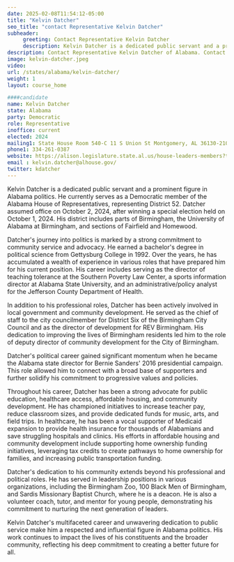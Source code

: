 ```yaml
---
date: 2025-02-08T11:54:12-05:00
title: "Kelvin Datcher"
seo_title: "contact Representative Kelvin Datcher"
subheader:
     greeting: Contact Representative Kelvin Datcher
     description: Kelvin Datcher is a dedicated public servant and a prominent figure in Alabama politics. He currently serves as a Democratic member of the Alabama House of Representatives, representing District 52. Datcher assumed office on October 2, 2024, after winning a special election held on October 1, 2024.
description: Contact Representative Kelvin Datcher of Alabama. Contact information for Kelvin Datcher includes email address, phone number, and mailing address.
image: kelvin-datcher.jpeg
video:
url: /states/alabama/kelvin-datcher/
weight: 1
layout: course_home

####candidate
name: Kelvin Datcher
state: Alabama
party: Democratic
role: Representative
inoffice: current
elected: 2024
mailing1: State House Room 540-C 11 S Union St Montgomery, AL 36130-2102
phone1: 334-261-0387
website: https://alison.legislature.state.al.us/house-leaders-members?tab=1/
email : kelvin.datcher@alhouse.gov/
twitter: kdatcher
---
```

Kelvin Datcher is a dedicated public servant and a prominent figure in Alabama politics. He currently serves as a Democratic member of the Alabama House of Representatives, representing District 52. Datcher assumed office on October 2, 2024, after winning a special election held on October 1, 2024. His district includes parts of Birmingham, the University of Alabama at Birmingham, and sections of Fairfield and Homewood.

Datcher's journey into politics is marked by a strong commitment to community service and advocacy. He earned a bachelor's degree in political science from Gettysburg College in 1992. Over the years, he has accumulated a wealth of experience in various roles that have prepared him for his current position. His career includes serving as the director of teaching tolerance at the Southern Poverty Law Center, a sports information director at Alabama State University, and an administrative/policy analyst for the Jefferson County Department of Health.

In addition to his professional roles, Datcher has been actively involved in local government and community development. He served as the chief of staff to the city councilmember for District Six of the Birmingham City Council and as the director of development for REV Birmingham. His dedication to improving the lives of Birmingham residents led him to the role of deputy director of community development for the City of Birmingham.

Datcher's political career gained significant momentum when he became the Alabama state director for Bernie Sanders' 2016 presidential campaign. This role allowed him to connect with a broad base of supporters and further solidify his commitment to progressive values and policies.

Throughout his career, Datcher has been a strong advocate for public education, healthcare access, affordable housing, and community development. He has championed initiatives to increase teacher pay, reduce classroom sizes, and provide dedicated funds for music, arts, and field trips. In healthcare, he has been a vocal supporter of Medicaid expansion to provide health insurance for thousands of Alabamians and save struggling hospitals and clinics. His efforts in affordable housing and community development include supporting home ownership funding initiatives, leveraging tax credits to create pathways to home ownership for families, and increasing public transportation funding.

Datcher's dedication to his community extends beyond his professional and political roles. He has served in leadership positions in various organizations, including the Birmingham Zoo, 100 Black Men of Birmingham, and Sardis Missionary Baptist Church, where he is a deacon. He is also a volunteer coach, tutor, and mentor for young people, demonstrating his commitment to nurturing the next generation of leaders.

Kelvin Datcher's multifaceted career and unwavering dedication to public service make him a respected and influential figure in Alabama politics. His work continues to impact the lives of his constituents and the broader community, reflecting his deep commitment to creating a better future for all.
